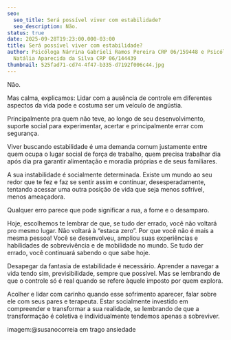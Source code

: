 ```yaml
---
seo:
  seo_title: Será possível viver com estabilidade?
  seo_description: Não.
status: true
date: 2025-09-28T19:23:00.000-03:00
title: Será possível viver com estabilidade?
author: Psicóloga Nárrina Gabrieli Ramos Pereira CRP 06/159448 e Psicóloga
  Natália Aparecida da Silva CRP 06/144439
thumbnail: 525fad71-cd74-4f47-b335-d7192f006c44.jpg
---
```


Não.

Mas calma, explicamos:
Lidar com a ausência de controle em diferentes aspectos da vida pode e costuma ser um veículo de angústia.

Principalmente pra quem não teve, ao longo de seu desenvolvimento, suporte social para experimentar, acertar e principalmente errar com segurança.

Viver buscando estabilidade é uma demanda comum justamente entre quem ocupa o lugar social de força de trabalho, quem precisa trabalhar dia após dia pra garantir alimentação e moradia próprias e de seus familiares.

A sua instabilidade é socialmente determinada. Existe um mundo ao seu redor que te fez e faz se sentir assim e continuar, desesperadamente, tentando acessar uma outra posição de vida que seja menos sofrível, menos ameaçadora.

Qualquer erro parece que pode significar a rua, a fome e o desamparo.

Hoje, escolhemos te lembrar de que, se tudo der errado, você não voltará pro mesmo lugar. Não voltará à “estaca zero”. Por que você não é mais a mesma pessoa! Você se desenvolveu, ampliou suas experiências e habilidades de sobrevivência e de mobilidade no mundo. Se tudo der errado, você continuará sabendo o que sabe hoje.

Desapegar da fantasia de estabilidade é necessário. Aprender a navegar a vida tendo sim, previsibilidade, sempre que possível. Mas se lembrando de que o controle só é real quando se refere àquele imposto por quem explora.

Acolher e lidar com carinho quando esse sofrimento aparecer, falar sobre ele com seus pares e terapeuta. Estar socialmente investido em compreender e transformar a sua realidade, se lembrando de que a transformação é coletiva e individualmente tendemos apenas a sobreviver.

imagem:@susanocorreia em trago ansiedade
